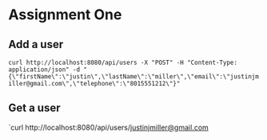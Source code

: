 # Assignment One
## Add a user
`curl http://localhost:8080/api/users -X "POST" -H "Content-Type: application/json" -d "{\"firstName\":\"justin\",\"lastName\":\"miller\",\"email\":\"justinjmiller@gmail.com\",\"telephone\":\"8015551212\"}"`
## Get a user
`curl http://localhost:8080/api/users/justinjmiller@gmail.com
